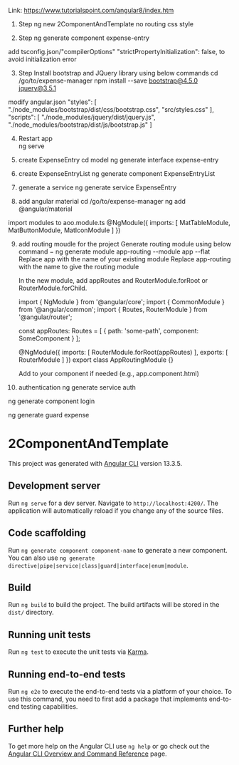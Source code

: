 Link: https://www.tutorialspoint.com/angular8/index.htm

1. Step
ng new 2ComponentAndTemplate
no routing
css style

2. Step
ng generate component expense-entry

add tsconfig.json/"compilerOptions" "strictPropertyInitialization": false, to avoid initialization error


3. Step
Install bootstrap and JQuery library using below commands
cd /go/to/expense-manager
npm install --save bootstrap@4.5.0 jquery@3.5.1

modify angular.json
 "styles": [
              "./node_modules/bootstrap/dist/css/bootstrap.css", "src/styles.css"
            ],
            "scripts": [
               "./node_modules/jquery/dist/jquery.js", "./node_modules/bootstrap/dist/js/bootstrap.js"
            ]

4. Restart app		
ng serve	

5. create ExpenseEntry
cd model
ng generate interface expense-entry

6. create ExpenseEntryList
ng generate component ExpenseEntryList

7. generate a service
ng generate service ExpenseEntry

8. add angular material
cd /go/to/expense-manager
ng add @angular/material

import modules to aoo.module.ts
@NgModule({
  imports: [
    MatTableModule,
    MatButtonModule,
    MatIconModule
  ]
})

9. add routing moudle for the project
Generate routing module using below command −
    ng generate module app-routing --module app --flat
        Replace app with the name of your existing module
        Replace app-routing with the name to give the routing module

    In the new module, add appRoutes and RouterModule.forRoot or RouterModule.forChild.

    import { NgModule } from '@angular/core';
    import { CommonModule } from '@angular/common';
    import { Routes, RouterModule } from '@angular/router';

    const appRoutes: Routes = [
        { path: 'some-path', component: SomeComponent }
    ];

    @NgModule({
        imports: [
            RouterModule.forRoot(appRoutes)
        ],
        exports: [
            RouterModule
        ]
    })
    export class AppRoutingModule {}

    Add <router-outlet></router-outlet> to your component if needed (e.g., app.component.html)

10. authentication
ng generate service auth

ng generate component login

ng generate guard expense


# 2ComponentAndTemplate

This project was generated with [Angular CLI](https://github.com/angular/angular-cli) version 13.3.5.

## Development server

Run `ng serve` for a dev server. Navigate to `http://localhost:4200/`. The application will automatically reload if you change any of the source files.

## Code scaffolding

Run `ng generate component component-name` to generate a new component. You can also use `ng generate directive|pipe|service|class|guard|interface|enum|module`.

## Build

Run `ng build` to build the project. The build artifacts will be stored in the `dist/` directory.

## Running unit tests

Run `ng test` to execute the unit tests via [Karma](https://karma-runner.github.io).

## Running end-to-end tests

Run `ng e2e` to execute the end-to-end tests via a platform of your choice. To use this command, you need to first add a package that implements end-to-end testing capabilities.

## Further help

To get more help on the Angular CLI use `ng help` or go check out the [Angular CLI Overview and Command Reference](https://angular.io/cli) page.
